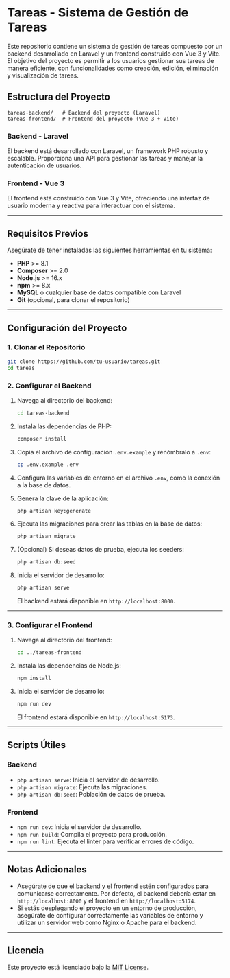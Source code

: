 # Tareas - Sistema de Gestión de Tareas

Este repositorio contiene un sistema de gestión de tareas compuesto por un backend desarrollado en Laravel y un frontend construido con Vue 3 y Vite. El objetivo del proyecto es permitir a los usuarios gestionar sus tareas de manera eficiente, con funcionalidades como creación, edición, eliminación y visualización de tareas.

## Estructura del Proyecto

```
tareas-backend/   # Backend del proyecto (Laravel)
tareas-frontend/  # Frontend del proyecto (Vue 3 + Vite)
```

### Backend - Laravel

El backend está desarrollado con Laravel, un framework PHP robusto y escalable. Proporciona una API para gestionar las tareas y manejar la autenticación de usuarios.

### Frontend - Vue 3

El frontend está construido con Vue 3 y Vite, ofreciendo una interfaz de usuario moderna y reactiva para interactuar con el sistema.

---

## Requisitos Previos

Asegúrate de tener instaladas las siguientes herramientas en tu sistema:

- **PHP** >= 8.1
- **Composer** >= 2.0
- **Node.js** >= 16.x
- **npm** >= 8.x
- **MySQL** o cualquier base de datos compatible con Laravel
- **Git** (opcional, para clonar el repositorio)

---

## Configuración del Proyecto

### 1. Clonar el Repositorio

```bash
git clone https://github.com/tu-usuario/tareas.git
cd tareas
```

### 2. Configurar el Backend

1. Navega al directorio del backend:

   ```bash
   cd tareas-backend
   ```

2. Instala las dependencias de PHP:

   ```bash
   composer install
   ```

3. Copia el archivo de configuración `.env.example` y renómbralo a `.env`:

   ```bash
   cp .env.example .env
   ```

4. Configura las variables de entorno en el archivo `.env`, como la conexión a la base de datos.

5. Genera la clave de la aplicación:

   ```bash
   php artisan key:generate
   ```

6. Ejecuta las migraciones para crear las tablas en la base de datos:

   ```bash
   php artisan migrate
   ```

7. (Opcional) Si deseas datos de prueba, ejecuta los seeders:

   ```bash
   php artisan db:seed
   ```

8. Inicia el servidor de desarrollo:

   ```bash
   php artisan serve
   ```

   El backend estará disponible en `http://localhost:8000`.

---

### 3. Configurar el Frontend

1. Navega al directorio del frontend:

   ```bash
   cd ../tareas-frontend
   ```

2. Instala las dependencias de Node.js:

   ```bash
   npm install
   ```

3. Inicia el servidor de desarrollo:

   ```bash
   npm run dev
   ```

   El frontend estará disponible en `http://localhost:5173`.

---

## Scripts Útiles

### Backend

- `php artisan serve`: Inicia el servidor de desarrollo.
- `php artisan migrate`: Ejecuta las migraciones.
- `php artisan db:seed`: Población de datos de prueba.

### Frontend

- `npm run dev`: Inicia el servidor de desarrollo.
- `npm run build`: Compila el proyecto para producción.
- `npm run lint`: Ejecuta el linter para verificar errores de código.

---

## Notas Adicionales

- Asegúrate de que el backend y el frontend estén configurados para comunicarse correctamente. Por defecto, el backend debería estar en `http://localhost:8000` y el frontend en `http://localhost:5174`.
- Si estás desplegando el proyecto en un entorno de producción, asegúrate de configurar correctamente las variables de entorno y utilizar un servidor web como Nginx o Apache para el backend.

---

## Licencia

Este proyecto está licenciado bajo la [MIT License](https://opensource.org/licenses/MIT).
